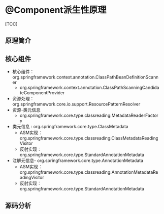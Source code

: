 # @Component派生性原理

[TOC]

## 原理简介





## 核心组件

- 核心组件：org.springframework.context.annotation.ClassPathBeanDefinitionScanner
  - org.springframework.context.annotation.ClassPathScanningCandidateComponentProvider
- 资源处理：org.springframework.core.io.support.ResourcePatternResolver
- 资源-类元信息
  - org.springframework.core.type.classreading.MetadataReaderFactory
- 类元信息 : org.springframework.core.type.ClassMetadata
  - ASM实现：org.springframework.core.type.classreading.ClassMetadataReadingVisitor
  - 反射实现：org.springframework.core.type.StandardAnnotationMetadata
- 注解元信息- org.springframework.core.type.AnnotationMetadata
  - ASM实现：org.springframework.core.type.classreading.AnnotationMetadataReadingVisitor
  - 反射实现：org.springframework.core.type.StandardAnnotationMetadata

## 源码分析

